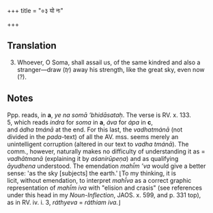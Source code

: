 +++
title = "०३ यो नः"

+++
## Translation
3. Whoever, O Soma, shall assail us, of the same kindred and also a  
stranger—draw (*tṛ*) away his strength, like the great sky, even now  
(?).

## Notes
Ppp. reads, in **a**, *ye na somā ’bhidāsataḥ*. The verse is RV. x. 133.  
5, which reads *indra* for *soma* in **a**, *áva* for *ápa* in **c**,  
and *ádha tmánā* at the end. For this last, the *vadhatmánā* (not  
divided in the *pada*-text) of all the AV. mss. seems merely an  
unintelligent corruption (altered in our text to *vadha tmánā*). The  
comm., however, naturally makes no difficulty of understanding it as =  
*vadhātmanā* (explaining it by *aśanirūpeṇa*) and as qualifying  
*āyudhena* understood. The emendation *mahī́m ’va* would give a better  
sense: 'as the sky \[subjects\] the earth.' ⌊To my thinking, it is  
licit, without emendation, to interpret *mahī́va* as a correct graphic  
representation of *mahī́m iva* with "elision and crasis" (see references  
under this head in my *Noun-Inflection*, JAOS. x. 599, and p. 331 top),  
as in RV. iv. i. 3, *ráthyeva* = *ráthiam iva.*⌋
